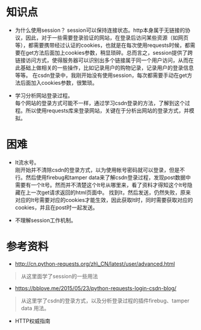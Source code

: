 # 知识点
- 为什么使用session？
session可以保持连接状态。http本身属于无链接的协议，因此，对于一些需要登录验证的网站，在登录后访问某些资源（如网页等），都需要携带经过认证的cookies，也就是在每次使用requests时候，都需要在get方法后面加上cookies参数，稍显琐碎。总而言之，session提供了跨链接访问方式，使得服务器可以识别出多个链接属于同一个用户访问，从而在此基础上做相关的一些操作，比如记录用户的购物记录，记录用户的登录信息等等。
在csdn登录中，我刚开始没有使用session，每次都需要手动在get方法后面加入cookies参数，很繁琐。

- 学习分析网站登录过程。   
每个网站的登录方式可能不一样，通过学习csdn登录的方法，了解到这个过程。所以使用requests库来登录网站，关键在于分析出网站的登录方式，并模拟。


# 困难
- lt流水号。   
刚开始并不清除csdn的登录方式，以为使用帐号密码就可以登录，但是不行。然后使用firebug和tamper data来了解csdn登录过程，发现post数据中需要有一个lt号。然而并不清楚这个lt号从哪里来，看了资料才得知这个lt号隐藏在上一次get请求返回的html页面中。
找到lt，然后发送，仍然失败，原来对应的lt号需要对应的cookies才能生效，因此获取lt时，同时需要获取对应的cookies，并且在post时一起发送。

- 不理解session工作机制。



# 参考资料
- http://cn.python-requests.org/zh\_CN/latest/user/advanced.html
> 从这里面学了session的一些用法


- https://bblove.me/2015/05/23/python-requests-login-csdn-blog/
> 从这里学了csdn的登录方式，以及分析登录过程的插件firebug、tamper data 用法。

- HTTP权威指南

